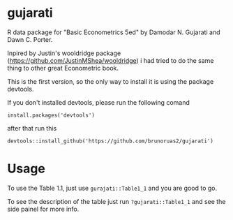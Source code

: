 # gujarati
R data package for "Basic Econometrics 5ed" by Damodar N. Gujarati and Dawn C. Porter.

Inpired by Justin's wooldridge package (https://github.com/JustinMShea/wooldridge) i had tried to do the same thing to other great Econometric book.

This is the first version, so the only way to install it is using the package devtools.

If you don't installed devtools, please run the following comand
```
install.packages('devtools')
```
after that run this
```
devtools::install_github('https://github.com/brunoruas2/gujarati')
```

# Usage
To use the Table 1.1, just use `gurajati::Table1_1` and you are good to go.

To see the description of the table just run `?gujarati::Table1_1` and see the side painel for more info.
